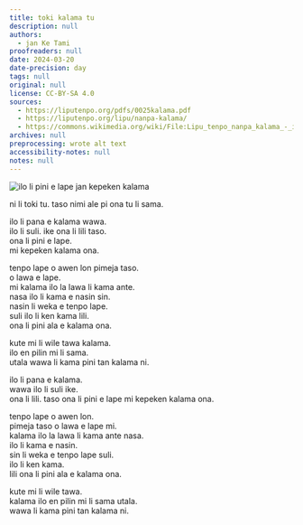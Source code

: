 ```yaml
---
title: toki kalama tu
description: null
authors:
  - jan Ke Tami
proofreaders: null
date: 2024-03-20
date-precision: day
tags: null
original: null
license: CC-BY-SA 4.0
sources:
  - https://liputenpo.org/pdfs/0025kalama.pdf
  - https://liputenpo.org/lipu/nanpa-kalama/
  - https://commons.wikimedia.org/wiki/File:Lipu_tenpo_nanpa_kalama_-_ilo_tenpo_kalama.png
archives: null
preprocessing: wrote alt text
accessibility-notes: null
notes: null
---
```


![ilo li pini e lape jan kepeken kalama](https://upload.wikimedia.org/wikipedia/commons/7/76/Lipu_tenpo_nanpa_kalama_-_ilo_tenpo_kalama.png)

ni li toki tu. taso nimi ale pi ona tu li sama.



ilo li pana e kalama wawa.  
ilo li suli. ike ona li lili taso.  
ona li pini e lape.  
mi kepeken kalama ona.

tenpo lape o awen lon pimeja taso.  
o lawa e lape.  
mi kalama ilo la lawa li kama ante.  
nasa ilo li kama e nasin sin.  
nasin li weka e tenpo lape.  
suli ilo li ken kama lili.  
ona li pini ala e kalama ona.

kute mi li wile tawa kalama.  
ilo en pilin mi li sama.  
utala wawa li kama pini tan kalama ni.



ilo li pana e kalama.  
wawa ilo li suli ike.  
ona li lili. taso ona li pini e lape mi kepeken kalama ona.

tenpo lape o awen lon.  
pimeja taso o lawa e lape mi.  
kalama ilo la lawa li kama ante nasa.  
ilo li kama e nasin.  
sin li weka e tenpo lape suli.  
ilo li ken kama.  
lili ona li pini ala e kalama ona.

kute mi li wile tawa.  
kalama ilo en pilin mi li sama utala.  
wawa li kama pini tan kalama ni.